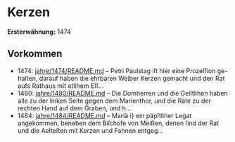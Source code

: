 # Kerzen

**Ersterwähnung:** 1474

## Vorkommen
- 1474: [jahre/1474/README.md](../jahre/1474/README.md) – Petri Paulstag iſt hier eine Prozeſſion ge-
halten, darauf haben die ehrbaren Weiber Kerzen gemacht
und den Rat aufs Rathaus mit etlihem Eſſ...
- 1480: [jahre/1480/README.md](../jahre/1480/README.md) – Die Domherren und die Geiſtlihen haben alle zu der
linken Seite gegen dem Marienthor, und die Räte zu der
rechten Hand auf dem Graben, und h...
- 1484: [jahre/1484/README.md](../jahre/1484/README.md) – Mariä i} ein päpſtliher Legat
angekommen, beneben dem Biſchofe von Meißen, denen
ſind der Rat und die Aelteſten mit Kerzen und Fahnen
entgeg...
